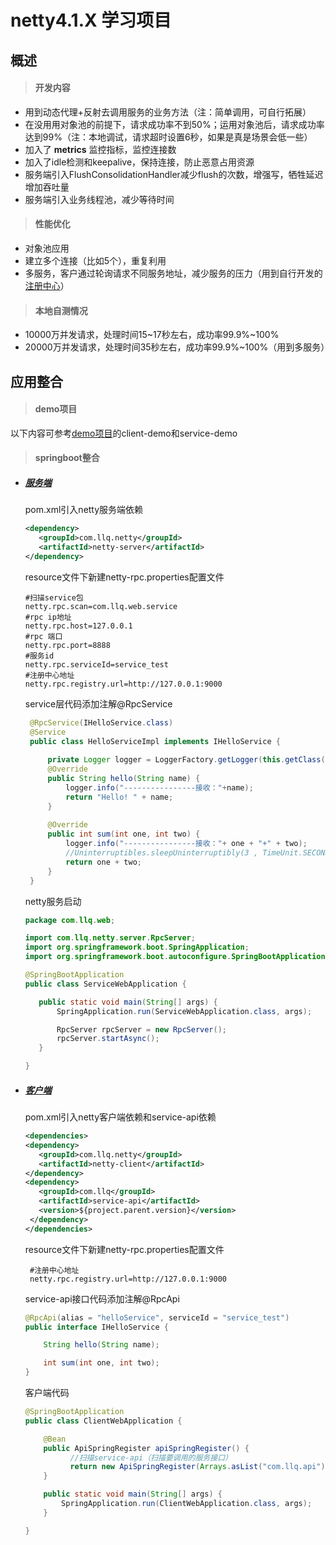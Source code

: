 # netty4.1.X 学习项目
## 概述
> #### 开发内容
* 用到动态代理+反射去调用服务的业务方法（注：简单调用，可自行拓展）
* 在没用用对象池的前提下，请求成功率不到50%；运用对象池后，请求成功率达到99%（注：本地调试，请求超时设置6秒，如果是真是场景会低一些）
* 加入了 __metrics__ 监控指标，监控连接数
* 加入了idle检测和keepalive，保持连接，防止恶意占用资源
* 服务端引入FlushConsolidationHandler减少flush的次数，增强写，牺牲延迟增加吞吐量
* 服务端引入业务线程池，减少等待时间

> #### 性能优化
* 对象池应用
* 建立多个连接（比如5个），重复利用
* 多服务，客户通过轮询请求不同服务地址，减少服务的压力（用到自行开发的[注册中心](https://github.com/lvlq73/demo/tree/main/registry-center-service )）

> #### 本地自测情况
* 10000万并发请求，处理时间15~17秒左右，成功率99.9%~100%
* 20000万并发请求，处理时间35秒左右，成功率99.9%~100%（用到多服务）

## 应用整合
> #### demo项目
以下内容可参考[demo项目](https://github.com/lvlq73/demo )的client-demo和service-demo
> #### springboot整合
* ##### [服务端](https://github.com/lvlq73/demo/tree/main/service-demo)
    pom.xml引入netty服务端依赖
   ```xml
   <dependency>
      <groupId>com.llq.netty</groupId>
      <artifactId>netty-server</artifactId>
  </dependency>
    ```
    resource文件下新建netty-rpc.properties配置文件
    ```properties
  #扫描service包
  netty.rpc.scan=com.llq.web.service
  #rpc ip地址
  netty.rpc.host=127.0.0.1
  #rpc 端口
  netty.rpc.port=8888
  #服务id
  netty.rpc.serviceId=service_test
  #注册中心地址
  netty.rpc.registry.url=http://127.0.0.1:9000
    ```  
   service层代码添加注解@RpcService
   ```java
    @RpcService(IHelloService.class)
    @Service
    public class HelloServiceImpl implements IHelloService {
    
        private Logger logger = LoggerFactory.getLogger(this.getClass());
        @Override
        public String hello(String name) {
            logger.info("----------------接收："+name);
            return "Hello! " + name;
        }
    
        @Override
        public int sum(int one, int two) {
            logger.info("----------------接收："+ one + "+" + two);
            //Uninterruptibles.sleepUninterruptibly(3 , TimeUnit.SECONDS);
            return one + two;
        }
    }
  ```
   netty服务启动
   ```java
  package com.llq.web;
  
  import com.llq.netty.server.RpcServer;
  import org.springframework.boot.SpringApplication;
  import org.springframework.boot.autoconfigure.SpringBootApplication;
  
  @SpringBootApplication
  public class ServiceWebApplication {
  
      public static void main(String[] args) {
          SpringApplication.run(ServiceWebApplication.class, args);
  
          RpcServer rpcServer = new RpcServer();
          rpcServer.startAsync();
      }
  
  }
  ```
* ##### [客户端](https://github.com/lvlq73/demo/tree/main/client-demo)
    pom.xml引入netty客户端依赖和service-api依赖
   ```xml
  <dependencies>
   <dependency>
      <groupId>com.llq.netty</groupId>
      <artifactId>netty-client</artifactId>
  </dependency>
   <dependency>
      <groupId>com.llq</groupId>
      <artifactId>service-api</artifactId>
      <version>${project.parent.version}</version>
    </dependency>  
  </dependencies> 
    ```
  resource文件下新建netty-rpc.properties配置文件
     ```properties
      #注册中心地址
      netty.rpc.registry.url=http://127.0.0.1:9000
     ``` 
  service-api接口代码添加注解@RpcApi
  ```java
  @RpcApi(alias = "helloService", serviceId = "service_test")
  public interface IHelloService {
  
      String hello(String name);
  
      int sum(int one, int two);
  }
  ```
  客户端代码
  ```java
  @SpringBootApplication
  public class ClientWebApplication {
  
      @Bean
      public ApiSpringRegister apiSpringRegister() {
            //扫描service-api（扫描要调用的服务接口）
            return new ApiSpringRegister(Arrays.asList("com.llq.api"));
      }
  
      public static void main(String[] args) {
          SpringApplication.run(ClientWebApplication.class, args);
      }
  
  }
  
  ```


